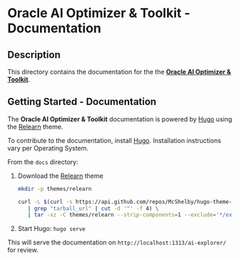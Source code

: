 # Oracle AI Optimizer & Toolkit - Documentation

## Description

This directory contains the documentation for the the [**Oracle AI Optimizer & Toolkit**](https://github.com/oracle-samples/ai-explorer).

## Getting Started - Documentation

The **Oracle AI Optimizer & Toolkit** documentation is powered by [Hugo](https://gohugo.io/) using the [Relearn](https://github.com/McShelby/hugo-theme-relearn) theme.

To contribute to the documentation, install [Hugo](https://gohugo.io/installation/). Installation instructions vary per Operating System.

From the `docs` directory:

1. Download the [Relearn](https://github.com/McShelby/hugo-theme-relearn) theme
   ```bash
   mkdir -p themes/relearn
   ```

   ```bash
   curl -L $(curl -s https://api.github.com/repos/McShelby/hugo-theme-relearn/releases/latest \
      | grep "tarball_url" | cut -d '"' -f 4) \
      | tar -xz -C themes/relearn --strip-components=1 --exclude='*/exampleSite'
   ```

1. Start Hugo: `hugo serve`

This will serve the documentation on `http://localhost:1313/ai-explorer/` for review.
